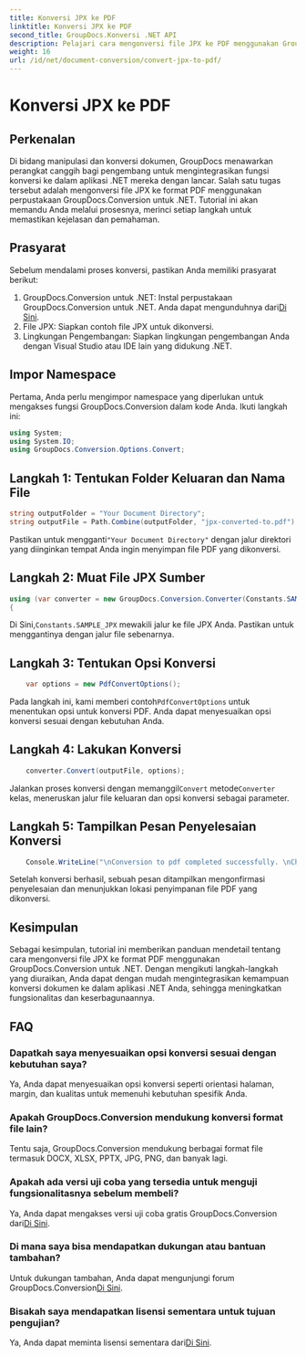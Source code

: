 ```yaml
---
title: Konversi JPX ke PDF
linktitle: Konversi JPX ke PDF
second_title: GroupDocs.Konversi .NET API
description: Pelajari cara mengonversi file JPX ke PDF menggunakan GroupDocs.Conversion untuk .NET. Ikuti tutorial langkah demi langkah kami untuk integrasi yang lancar.
weight: 16
url: /id/net/document-conversion/convert-jpx-to-pdf/
---
```


# Konversi JPX ke PDF

## Perkenalan
Di bidang manipulasi dan konversi dokumen, GroupDocs menawarkan perangkat canggih bagi pengembang untuk mengintegrasikan fungsi konversi ke dalam aplikasi .NET mereka dengan lancar. Salah satu tugas tersebut adalah mengonversi file JPX ke format PDF menggunakan perpustakaan GroupDocs.Conversion untuk .NET. Tutorial ini akan memandu Anda melalui prosesnya, merinci setiap langkah untuk memastikan kejelasan dan pemahaman.
## Prasyarat
Sebelum mendalami proses konversi, pastikan Anda memiliki prasyarat berikut:
1.  GroupDocs.Conversion untuk .NET: Instal perpustakaan GroupDocs.Conversion untuk .NET. Anda dapat mengunduhnya dari[Di Sini](https://releases.groupdocs.com/conversion/net/).
2. File JPX: Siapkan contoh file JPX untuk dikonversi.
3. Lingkungan Pengembangan: Siapkan lingkungan pengembangan Anda dengan Visual Studio atau IDE lain yang didukung .NET.

## Impor Namespace
Pertama, Anda perlu mengimpor namespace yang diperlukan untuk mengakses fungsi GroupDocs.Conversion dalam kode Anda. Ikuti langkah ini:

```csharp
using System;
using System.IO;
using GroupDocs.Conversion.Options.Convert;
```

## Langkah 1: Tentukan Folder Keluaran dan Nama File
```csharp
string outputFolder = "Your Document Directory";
string outputFile = Path.Combine(outputFolder, "jpx-converted-to.pdf");
```
 Pastikan untuk mengganti`"Your Document Directory"` dengan jalur direktori yang diinginkan tempat Anda ingin menyimpan file PDF yang dikonversi.
## Langkah 2: Muat File JPX Sumber
```csharp
using (var converter = new GroupDocs.Conversion.Converter(Constants.SAMPLE_JPX))
{
```
 Di Sini,`Constants.SAMPLE_JPX` mewakili jalur ke file JPX Anda. Pastikan untuk menggantinya dengan jalur file sebenarnya.
## Langkah 3: Tentukan Opsi Konversi
```csharp
    var options = new PdfConvertOptions();
```
 Pada langkah ini, kami memberi contoh`PdfConvertOptions` untuk menentukan opsi untuk konversi PDF. Anda dapat menyesuaikan opsi konversi sesuai dengan kebutuhan Anda.
## Langkah 4: Lakukan Konversi
```csharp
    converter.Convert(outputFile, options);
```
 Jalankan proses konversi dengan memanggil`Convert` metode`Converter` kelas, meneruskan jalur file keluaran dan opsi konversi sebagai parameter.
## Langkah 5: Tampilkan Pesan Penyelesaian Konversi
```csharp
    Console.WriteLine("\nConversion to pdf completed successfully. \nCheck output in {0}", outputFolder);
```
Setelah konversi berhasil, sebuah pesan ditampilkan mengonfirmasi penyelesaian dan menunjukkan lokasi penyimpanan file PDF yang dikonversi.

## Kesimpulan
Sebagai kesimpulan, tutorial ini memberikan panduan mendetail tentang cara mengonversi file JPX ke format PDF menggunakan GroupDocs.Conversion untuk .NET. Dengan mengikuti langkah-langkah yang diuraikan, Anda dapat dengan mudah mengintegrasikan kemampuan konversi dokumen ke dalam aplikasi .NET Anda, sehingga meningkatkan fungsionalitas dan keserbagunaannya.
## FAQ
### Dapatkah saya menyesuaikan opsi konversi sesuai dengan kebutuhan saya?
Ya, Anda dapat menyesuaikan opsi konversi seperti orientasi halaman, margin, dan kualitas untuk memenuhi kebutuhan spesifik Anda.
### Apakah GroupDocs.Conversion mendukung konversi format file lain?
Tentu saja, GroupDocs.Conversion mendukung berbagai format file termasuk DOCX, XLSX, PPTX, JPG, PNG, dan banyak lagi.
### Apakah ada versi uji coba yang tersedia untuk menguji fungsionalitasnya sebelum membeli?
 Ya, Anda dapat mengakses versi uji coba gratis GroupDocs.Conversion dari[Di Sini](https://releases.groupdocs.com/).
### Di mana saya bisa mendapatkan dukungan atau bantuan tambahan?
 Untuk dukungan tambahan, Anda dapat mengunjungi forum GroupDocs.Conversion[Di Sini](https://forum.groupdocs.com/c/conversion/11).
### Bisakah saya mendapatkan lisensi sementara untuk tujuan pengujian?
 Ya, Anda dapat meminta lisensi sementara dari[Di Sini](https://purchase.groupdocs.com/temporary-license/).